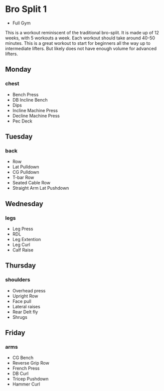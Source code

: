 # Bro Split 1
 - Full Gym

This is a workout reminiscent of the traditional bro-split. It is made up of 12 weeks, with 5 workouts a week. Each workout should take around 40-50 minutes. This is a great workout to start for beginners all the way up to intermediate lifters. But likely does not have enough volume for advanced lifters. 

## Monday
### chest

  - Bench Press
  - DB Incline Bench
  - Dips
  - Incline Machine Press
  - Decline Machine Press
  - Pec Deck


## Tuesday
### back

   - Row
   - Lat Pulldown
   - CG Pulldown
   - T-bar Row
   - Seated Cable Row
   - Straight Arm Lat Pushdown

## Wednesday
### legs

   - Leg Press
   - RDL
   - Leg Extention
   - Leg Curl
   - Calf Raise

## Thursday
### shoulders

  - Overhead press
  - Upright Row
  - Face pull
  - Lateral raises
  - Rear Delt fly
  - Shrugs

## Friday
### arms
  
  - CG Bench
  - Reverse Grip Row
  - French Press
  - DB Curl
  - Tricep Pushdown
  - Hammer Curl